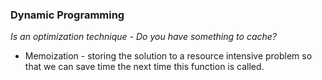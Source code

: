 ### Dynamic Programming
*Is an optimization technique - Do you have something to _cache_?*
* Memoization - storing the solution to a resource intensive problem so that we can save time the next time this function is called.